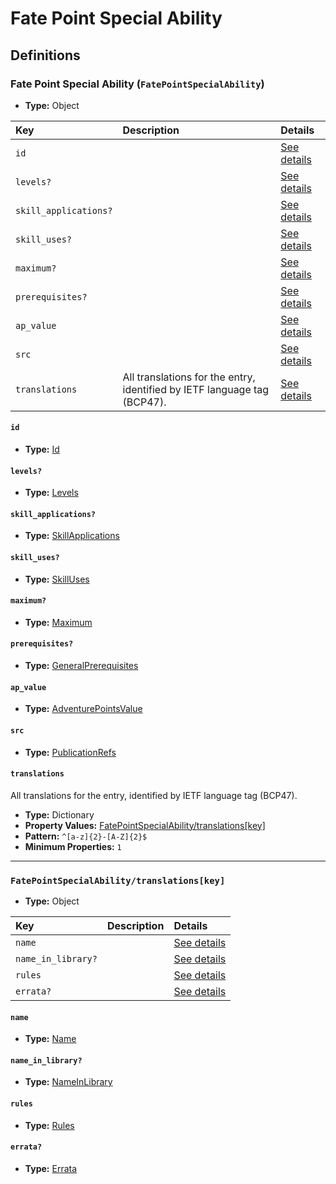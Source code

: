 # Fate Point Special Ability

## Definitions

### <a name="FatePointSpecialAbility"></a> Fate Point Special Ability (`FatePointSpecialAbility`)

- **Type:** Object

Key | Description | Details
:-- | :-- | :--
`id` |  | <a href="#FatePointSpecialAbility/id">See details</a>
`levels?` |  | <a href="#FatePointSpecialAbility/levels">See details</a>
`skill_applications?` |  | <a href="#FatePointSpecialAbility/skill_applications">See details</a>
`skill_uses?` |  | <a href="#FatePointSpecialAbility/skill_uses">See details</a>
`maximum?` |  | <a href="#FatePointSpecialAbility/maximum">See details</a>
`prerequisites?` |  | <a href="#FatePointSpecialAbility/prerequisites">See details</a>
`ap_value` |  | <a href="#FatePointSpecialAbility/ap_value">See details</a>
`src` |  | <a href="#FatePointSpecialAbility/src">See details</a>
`translations` | All translations for the entry, identified by IETF language tag (BCP47). | <a href="#FatePointSpecialAbility/translations">See details</a>

#### <a name="FatePointSpecialAbility/id"></a> `id`

- **Type:** <a href="../_Activatable.md#Id">Id</a>

#### <a name="FatePointSpecialAbility/levels"></a> `levels?`

- **Type:** <a href="../_Activatable.md#Levels">Levels</a>

#### <a name="FatePointSpecialAbility/skill_applications"></a> `skill_applications?`

- **Type:** <a href="../_Activatable.md#SkillApplications">SkillApplications</a>

#### <a name="FatePointSpecialAbility/skill_uses"></a> `skill_uses?`

- **Type:** <a href="../_Activatable.md#SkillUses">SkillUses</a>

#### <a name="FatePointSpecialAbility/maximum"></a> `maximum?`

- **Type:** <a href="../_Activatable.md#Maximum">Maximum</a>

#### <a name="FatePointSpecialAbility/prerequisites"></a> `prerequisites?`

- **Type:** <a href="../_Prerequisite.md#GeneralPrerequisites">GeneralPrerequisites</a>

#### <a name="FatePointSpecialAbility/ap_value"></a> `ap_value`

- **Type:** <a href="../_Activatable.md#AdventurePointsValue">AdventurePointsValue</a>

#### <a name="FatePointSpecialAbility/src"></a> `src`

- **Type:** <a href="../source/_PublicationRef.md#PublicationRefs">PublicationRefs</a>

#### <a name="FatePointSpecialAbility/translations"></a> `translations`

All translations for the entry, identified by IETF language tag (BCP47).

- **Type:** Dictionary
- **Property Values:** <a href="#FatePointSpecialAbility/translations[key]">FatePointSpecialAbility/translations[key]</a>
- **Pattern:** `^[a-z]{2}-[A-Z]{2}$`
- **Minimum Properties:** `1`

---

### <a name="FatePointSpecialAbility/translations[key]"></a> `FatePointSpecialAbility/translations[key]`

- **Type:** Object

Key | Description | Details
:-- | :-- | :--
`name` |  | <a href="#FatePointSpecialAbility/translations[key]/name">See details</a>
`name_in_library?` |  | <a href="#FatePointSpecialAbility/translations[key]/name_in_library">See details</a>
`rules` |  | <a href="#FatePointSpecialAbility/translations[key]/rules">See details</a>
`errata?` |  | <a href="#FatePointSpecialAbility/translations[key]/errata">See details</a>

#### <a name="FatePointSpecialAbility/translations[key]/name"></a> `name`

- **Type:** <a href="../_Activatable.md#Name">Name</a>

#### <a name="FatePointSpecialAbility/translations[key]/name_in_library"></a> `name_in_library?`

- **Type:** <a href="../_Activatable.md#NameInLibrary">NameInLibrary</a>

#### <a name="FatePointSpecialAbility/translations[key]/rules"></a> `rules`

- **Type:** <a href="../_Activatable.md#Rules">Rules</a>

#### <a name="FatePointSpecialAbility/translations[key]/errata"></a> `errata?`

- **Type:** <a href="../source/_Erratum.md#Errata">Errata</a>
